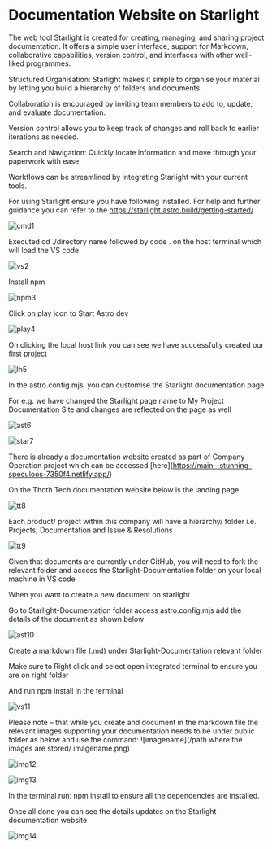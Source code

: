 # Documentation Website on Starlight

The web tool Starlight is created for creating, managing, and sharing project documentation. It
offers a simple user interface, support for Markdown, collaborative capabilities, version control,
and interfaces with other well-liked programmes.

Structured Organisation: Starlight makes it simple to organise your material by letting you build a
hierarchy of folders and documents.

Collaboration is encouraged by inviting team members to add to, update, and evaluate documentation.

Version control allows you to keep track of changes and roll back to earlier iterations as needed.

Search and Navigation: Quickly locate information and move through your paperwork with ease.

Workflows can be streamlined by integrating Starlight with your current tools.

For using Starlight ensure you have following installed. For help and further guidance you can refer
to the <https://starlight.astro.build/getting-started/>

![cmd1](/Company%20Policy/images/cmd1.png)

Executed cd ./directory name followed by code . on the host terminal which will load the VS code

![vs2](/Company%20Policy/images/vs2.png)

Install npm

![npm3](/Company%20Policy/images/npm3.png)

Click on play icon to Start Astro dev

![play4](/Company%20Policy/images/play4.png)

On clicking the local host link you can see we have successfully created our first project

![lh5](/Company%20Policy/images/lh5.png)

In the astro.config.mjs, you can customise the Starlight documentation page

For e.g. we have changed the Starlight page name to My Project Documentation Site and changes are
reflected on the page as well

![ast6](/Company%20Policy/images/ast6.png)

![star7](/Company%20Policy/images/star7.png)

There is already a documentation website created as part of Company Operation project which can be
accessed \[here\](https://main--stunning-speculoos-7350f4.netlify.app/)

On the Thoth Tech documentation website below is the landing page

![tt8](/Company%20Policy/images/tt8.png)

Each product/ project within this company will have a hierarchy/ folder i.e. Projects, Documentation
and Issue & Resolutions

![tt9](/Company%20Policy/images/tt9.png)

Given that documents are currently under GitHub, you will need to fork the relevant folder and
access the Starlight-Documentation folder on your local machine in VS code

When you want to create a new document on starlight

Go to Starlight-Documentation folder access astro.config.mjs add the details of the document as
shown below

![ast10](/Company%20Policy/images/ast10.png)

Create a markdown file (.md) under Starlight-Documentation relevant folder

Make sure to Right click and select open integrated terminal to ensure you are on right folder

And run npm install in the terminal

![vs11](/Company%20Policy/images/vs11.png)

Please note – that while you create and document in the markdown file the relevant images supporting
your documentation needs to be under public folder as below and use the command: ![imagename\](/path
where the images are stored/ imagename.png)

![img12](/Company%20Policy/images/img12.png)

![img13](/Company%20Policy/images/img13.png)

In the terminal run: npm install to ensure all the dependencies are installed.

Once all done you can see the details updates on the Starlight documentation website

![img14](/Company%20Policy/images/img14.png)
